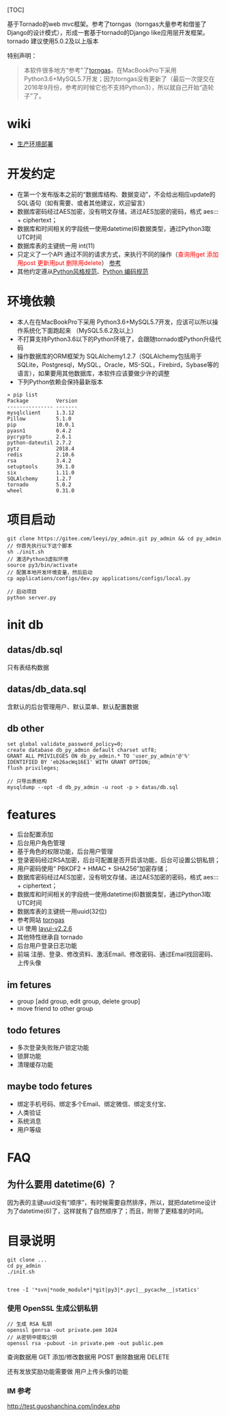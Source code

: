 [TOC]

基于Tornado的web mvc框架。参考了torngas（torngas大量参考和借鉴了Django的设计模式），形成一套基于tornado的Django like应用层开发框架。tornado 建议使用5.0.2及以上版本

特别声明：
> 本软件很多地方“参考”了[torngas](https://github.com/mqingyn/torngas)，在MacBookPro下采用 Python3.6+MySQL5.7开发；因为torngas没有更新了（最后一次提交在2016年9月份，参考的时候它也不支持Python3），所以就自己开始“造轮子”了。
# wiki
* [生产环境部署](https://gitee.com/leeyi/py_admin/wikis/%E7%94%9F%E4%BA%A7%E7%8E%AF%E5%A2%83%E9%83%A8%E7%BD%B2?sort_id=403630)

# 开发约定
* 在第一个发布版本之前的“数据库结构、数据变动”，不会给出相应update的SQL语句（如有需要、或者其他建议，欢迎留言）
* 数据库密码经过AES加密，没有明文存储，进过AES加密的密码，格式 aes::: + ciphertext；
* 数据库和时间相关的字段统一使用datetime(6)数据类型，通过Python3取UTC时间
* 数据库表的主键统一用 int(11)
* 只定义了一个API 通过不同的请求方式，来执行不同的操作（<span style="color:red;">查询用get 添加用post 更新用put 删除用delete</span>） [参考](https://blog.csdn.net/dxftctcdtc/article/details/9197639)
* 其他约定遵从[Python风格规范](http://zh-google-styleguide.readthedocs.io/en/latest/google-python-styleguide/python_language_rules/)、[Python 编码规范](http://liyangliang.me/posts/2015/08/simple-python-style-guide/)

# 环境依赖
* 本人在在MacBookPro下采用 Python3.6+MySQL5.7开发，应该可以所以操作系统化下面跑起来 （MySQL5.6.2及以上）
* 不打算支持Python3.6以下的Python环境了，会跟随tornado或Python升级代码
* 操作数据库的ORM框架为 SQLAlchemy1.2.7（SQLAlchemy包括用于SQLite，Postgresql，MySQL，Oracle，MS-SQL，Firebird，Sybase等的语言），如果要用其他数据库，本软件应该要做少许的调整
* 下列Python依赖会保持最新版本

```
» pip list
Package         Version
--------------- -------
mysqlclient     1.3.12
Pillow          5.1.0
pip             10.0.1
pyasn1          0.4.2
pycrypto        2.6.1
python-dateutil 2.7.2
pytz            2018.4
redis           2.10.6
rsa             3.4.2
setuptools      39.1.0
six             1.11.0
SQLAlchemy      1.2.7
tornado         5.0.2
wheel           0.31.0
```

# 项目启动
```
git clone https://gitee.com/leeyi/py_admin.git py_admin && cd py_admin
// 你首先执行以下这个脚本
sh ./init.sh
// 激活Python3虚拟环境
source py3/bin/activate
// 配置本地开发环境变量，然后启动
cp applications/configs/dev.py applications/configs/local.py

// 启动项目
python server.py
```

# init db
## datas/db.sql
只有表结构数据

## datas/db_data.sql
含默认的后台管理用户、默认菜单、默认配置数据

## db other
```
set global validate_password_policy=0;
create database db_py_admin default charset utf8;
GRANT ALL PRIVILEGES ON db_py_admin.* TO 'user_py_admin'@'%' IDENTIFIED BY 'eb26acWq16E1' WITH GRANT OPTION;
flush privileges;

// 只导出表结构
mysqldump --opt -d db_py_admin -u root -p > datas/db.sql

```
# features
* 后台配置添加
* 后台用户角色管理
* 基于角色的权限功能，后台用户管理
* 登录密码经过RSA加密，后台可配置是否开启该功能，后台可设置公钥私钥；
* 用户密码使用“ PBKDF2 + HMAC + SHA256”加密存储；
* 数据库密码经过AES加密，没有明文存储，进过AES加密的密码，格式 aes::: + ciphertext；
* 数据库和时间相关的字段统一使用datetime(6)数据类型，通过Python3取UTC时间
* 数据库表的主键统一用uuid(32位)
* 参考网站 [torngas](https://github.com/mqingyn/torngas)
* UI 使用 [layui-v2.2.6](https://www.layui.com)
* 其他特性继承自 tornado
* 后台用户登录日志功能
* 前端 注册、登录、修改资料、激活Email、修改密码、通过Email找回密码、上传头像

## im fetures
* group [add group, edit group, delete group]
* move friend to other group


## todo fetures
* 多次登录失败账户锁定功能
* 锁屏功能
* 清理缓存功能

## maybe todo fetures
* 绑定手机号码、绑定多个Email、绑定微信、绑定支付宝、
* 人类验证
* 系统消息
* 用户等级

# FAQ
## 为什么要用 datetime(6) ？
因为表的主键uuid没有“顺序”，有时候需要自然排序，所以，就把datetime设计为了datetime(6)了，这样就有了自然顺序了；而且，附带了更精准的时间。


# 目录说明
```
git clone ...
cd py_admin
./init.sh


tree -I '*svn|*node_module*|*git|py3|*.pyc|__pycache__|statics'
```

### 使用 OpenSSL 生成公钥私钥
```
// 生成 RSA 私钥
openssl genrsa -out private.pem 1024
// 从密钥中提取公钥
openssl rsa -pubout -in private.pem -out public.pem
```

查询数据用 GET
添加/修改数据用 POST
删除数据用 DELETE

还有发放奖励功能需要做
用户上传头像的功能

### IM 参考

http://test.guoshanchina.com/index.php
